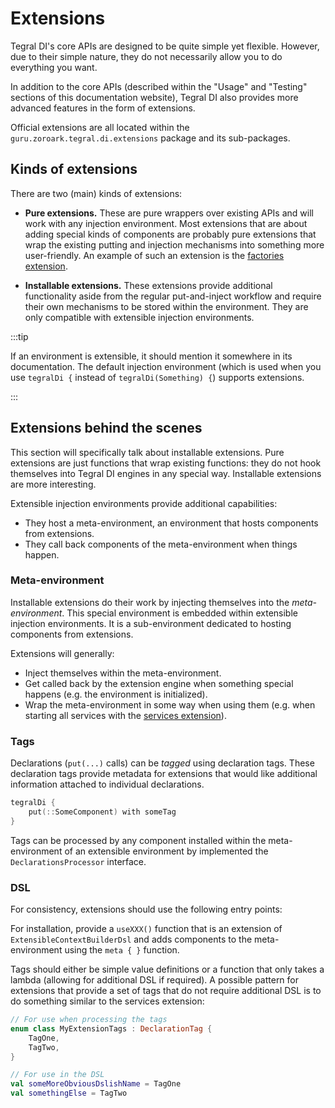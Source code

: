 # Extensions

Tegral DI's core APIs are designed to be quite simple yet flexible. However, due to their simple nature, they do not necessarily allow you to do everything you want.

In addition to the core APIs (described within the "Usage" and "Testing" sections of this documentation website), Tegral DI also provides more advanced features in the form of extensions.

Official extensions are all located within the `guru.zoroark.tegral.di.extensions` package and its sub-packages.

## Kinds of extensions

There are two (main) kinds of extensions:

- **Pure extensions.** These are pure wrappers over existing APIs and will work with any injection environment. Most extensions that are about adding special kinds of components are probably pure extensions that wrap the existing putting and injection mechanisms into something more user-friendly. An example of such an extension is the [factories extension](./factories.md).

- **Installable extensions.** These extensions provide additional functionality aside from the regular put-and-inject workflow and require their own mechanisms to be stored within the environment. They are only compatible with extensible injection environments.

:::tip

If an environment is extensible, it should mention it somewhere in its documentation. The default injection environment (which is used when you use `tegralDi {` instead of `tegralDi(Something) {`) supports extensions.

:::

## Extensions behind the scenes

This section will specifically talk about installable extensions. Pure extensions are just functions that wrap existing functions: they do not hook themselves into Tegral DI engines in any special way. Installable extensions are more interesting.

Extensible injection environments provide additional capabilities:

- They host a meta-environment, an environment that hosts components from extensions.
- They call back components of the meta-environment when things happen.

### Meta-environment

Installable extensions do their work by injecting themselves into the *meta-environment*. This special environment is embedded within extensible injection environments. It is a sub-environment dedicated to hosting components from extensions.

Extensions will generally:

* Inject themselves within the meta-environment.
* Get called back by the extension engine when something special happens (e.g. the environment is initialized).
* Wrap the meta-environment in some way when using them (e.g. when starting all services with the [services extension](./services.md)).

### Tags

Declarations (`put(...)` calls) can be *tagged* using declaration tags. These declaration tags provide metadata for extensions that would like additional information attached to individual declarations.

```kotlin
tegralDi {
    put(::SomeComponent) with someTag
}
```

Tags can be processed by any component installed within the meta-environment of an extensible environment by implemented the `DeclarationsProcessor` interface.

### DSL

For consistency, extensions should use the following entry points:

For installation, provide a `useXXX()` function that is an extension of `ExtensibleContextBuilderDsl` and adds components to the meta-environment using the `meta { }` function.

Tags should either be simple value definitions or a function that only takes a lambda (allowing for additional DSL if required). A possible pattern for extensions that provide a set of tags that do not require additional DSL is to do something similar to the services extension:

```kotlin
// For use when processing the tags
enum class MyExtensionTags : DeclarationTag {
    TagOne,
    TagTwo,
}

// For use in the DSL
val someMoreObviousDslishName = TagOne
val somethingElse = TagTwo
```


